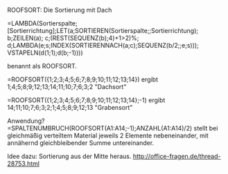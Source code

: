 ROOFSORT: Die Sortierung mit Dach

=LAMBDA(Sortierspalte;[Sortierrichtung];LET(a;SORTIEREN(Sortierspalte;;Sortierrichtung);
b;ZEILEN(a);
c;(REST(SEQUENZ(b);4)+1>2)%;
d;LAMBDA(e;s;INDEX(SORTIERENNACH(a;c);SEQUENZ(b/2;;e;s)));
VSTAPELN(d(1;1);d(b;-1))))

benannt als ROOFSORT.

=ROOFSORT({1;2;3;4;5;6;7;8;9;10;11;12;13;14}) ergibt
1;4;5;8;9;12;13;14;11;10;7;6;3;2 "Dachsort"

=ROOFSORT({1;2;3;4;5;6;7;8;9;10;11;12;13;14};-1) ergibt
14;11;10;7;6;3;2;1;4;5;8;9;12;13 "Grabensort"

Anwendung? =SPALTENUMBRUCH(ROOFSORT(A1:A14;-1);ANZAHL(A1:A14)/2) stellt bei gleichmäßig verteiltem Material jeweils 2 Elemente nebeneinander, mit annähernd gleichbleibender Summe untereinander.

Idee dazu: Sortierung aus der Mitte heraus.
http://office-fragen.de/thread-28753.html
